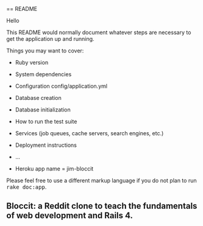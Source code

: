 == README

Hello

This README would normally document whatever steps are necessary to get the
application up and running.

Things you may want to cover:

* Ruby version

* System dependencies

* Configuration
  config/application.yml

* Database creation

* Database initialization

* How to run the test suite

* Services (job queues, cache servers, search engines, etc.)

* Deployment instructions

* ...

* Heroku app name = jim-bloccit

Please feel free to use a different markup language if you do not plan to run
<tt>rake doc:app</tt>.

## Bloccit: a Reddit clone to teach the fundamentals of web development and Rails 4.
